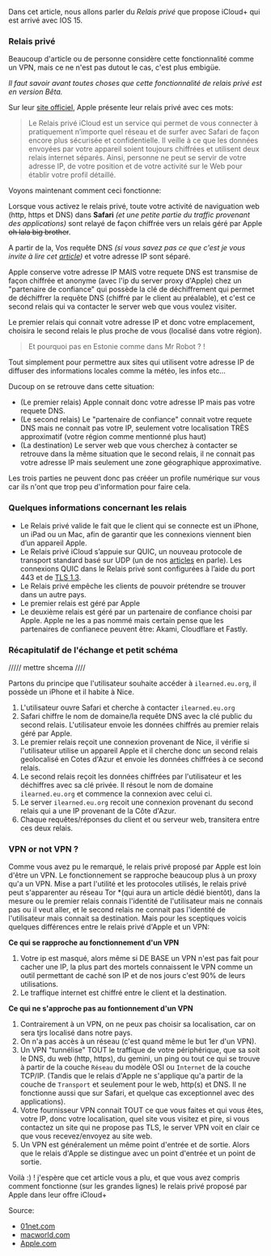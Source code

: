 Dans cet article, nous allons parler du *Relais privé* que propose  iCloud+ qui est arrivé avec IOS 15.

### Relais privé 
Beaucoup d'article ou de personne considère cette fonctionnalité comme un VPN, mais ce ne n'est pas dutout le cas, c'est plus embigüe.

*Il faut savoir avant toutes choses que cette fonctionnalité de relais privé est en version Bêta.*

Sur leur [site officiel](https://www.apple.com/ios/ios-15/), Apple présente leur relais privé avec ces mots:

> Le Relais privé iCloud est un service qui permet de vous connecter à pratiquement n’importe quel réseau et de surfer avec Safari de façon encore plus sécurisée et confidentielle. Il veille à ce que les données envoyées par votre appareil soient toujours chiffrées et utilisent deux relais internet séparés. Ainsi, personne ne peut se servir de votre adresse IP, de votre position et de votre activité sur le Web pour établir votre profil détaillé.

Voyons maintenant comment ceci fonctionne: 

Lorsque vous activez le relais privé, toute votre activité de naviguation web (http, https et DNS) dans **Safari** *(et une petite partie du traffic provenant des applications)* sont relayé de façon chiffrée vers un relais géré par Apple  ~~oh lala big brother~~.

A partir de la, Vos requête DNS *(si vous savez pas ce que c'est je vous invite à lire cet [article](https://ilearned.eu.org/les-bases-du-dns.html))*
et votre adresse IP sont séparé.

Apple conserve votre adresse IP MAIS votre requete DNS est transmise de façon chiffrée et anonyme (avec l'ip du server proxy d'Apple) chez un "partenaire de confiance" qui possède la clé de déchiffrement qui permet de déchiffrer la requête DNS (chiffré par le client au préalable), et c'est ce second relais qui va contacter le server web que vous voulez visiter.

Le premier relais qui connait votre adresse IP et donc votre emplacement, choisira le second relais le plus proche de vous (localisé dans votre région).
> Et pourquoi pas en Estonie comme dans Mr Robot ? ! 

Tout simplement pour permettre aux sites qui utilisent votre adresse IP de diffuser des informations locales comme la météo, les infos etc...

Ducoup on se retrouve dans cette situation:

- (Le premier relais) Apple connait donc votre adresse IP mais pas votre requete DNS.
- (Le second relais) Le "partenaire de confiance" connait votre requete DNS mais ne connait pas votre IP, seulement votre localisation TRÈS approximatif (votre région comme mentionné plus haut)
- (La destination) Le server web que vous cherchez à contacter se retrouve dans la même situation que le second relais, il ne connait pas votre adresse IP mais seulement une zone géographique approximative.
   
Les trois parties ne peuvent donc pas crééer un profile numérique sur vous car ils n'ont que trop peu d'information pour faire cela.

### Quelques informations concernant les relais
- Le Relais privé valide le fait que le client qui se connecte est un iPhone, un iPad ou un Mac, afin de garantir que les connexions viennent bien d’un appareil Apple.
- Le Relais privé iCloud s’appuie sur QUIC, un nouveau protocole de transport standard basé sur UDP  (un de nos [articles](https://ilearned.eu.org/http3.html) en parle). Les connexions QUIC dans le Relais privé sont configurées à l’aide du port 443 et de [TLS 1.3](https://ilearned.eu.org/tls.html). 
- Le Relais privé empêche les clients de pouvoir prétendre se trouver dans un autre pays.
- Le premier relais est géré par Apple
- Le deuxième relais est géré par un partenaire de confiance choisi par Apple. Apple ne les a pas nommé mais certain pense que les partenaires de confianece peuvent être: Akami, Cloudflare et Fastly. 

### Récapitulatif de l'échange et petit schéma
///// mettre shcema ////

Partons du principe que l'utilisateur souhaite accéder à `ilearned.eu.org`, il possède un iPhone et il habite à Nice.

1. L'utilisateur ouvre Safari et cherche à contacter `ilearned.eu.org`
2. Safari chiffre le nom de domaine/la requête DNS avec la clé public du second relais. L'utilisateur envoie les données chiffrés au premier relais géré par Apple.
3. Le premier relais reçoit une connexion provenant de Nice, il vérifie si l'utilisateur utilise un appareil Apple et il cherche donc un second relais geolocalisé en Cotes d'Azur et envoie les données chiffrées à ce second relais.
4. Le second relais reçoit les données chiffrées par l'utilisateur et les déchiffres avec sa clé privée. Il résout le nom de domaine `ilearned.eu.org` et commence la connexion avec celui ci.
5. Le server `ilearned.eu.org` recoit une connexion provenant du second relais qui a une IP provenant de la Côte d'Azur.
6. Chaque requêtes/réponses du client et ou serveur web, transitera entre ces deux relais.

### VPN or not VPN ?
Comme vous avez pu le remarqué, le relais privé proposé par Apple est loin d'être un VPN.
Le fonctionnement se rapproche beaucoup plus à un proxy qu'a un VPN.
Mise a part l'utilité et les protocoles utilisés, le relais privé peut s'apparenter au réseau Tor *(qui aura un article dédié bientôt), dans la mesure ou le premier relais connais l'identité de l'utilisateur mais ne connais pas ou il veut aller, et le second relais ne connait pas l'identité de l'utilisateur mais connait sa destination.
Mais pour les sceptiques voicis quelques différences entre le relais privé d'Apple et un VPN:

**Ce qui se rapproche au fonctionnement d'un VPN**

1. Votre ip est masqué, alors même si DE BASE un VPN n'est pas fait pour cacher une IP, la plus part des mortels connaissent le VPN comme un outil permettant de caché son IP et de nos jours c'est 90% de leurs utilisations.
2. Le traffique internet est chiffré entre le client et la destination.

**Ce qui ne s'approche pas au fontionnement d'un VPN**

1. Contrairement à un VPN, on ne peux pas choisir sa localisation, car on sera tjrs localisé dans notre pays.
2. On n'a pas accès à un réseau (c'est quand même le but 1er d'un VPN).
3. Un VPN "tunnélise" TOUT le traffique de votre périphérique, que sa soit le DNS, du web (http, https), du gemini, un ping ou tout ce qui se trouve à partir de la couche `Réseau` du modèle OSI ou `Internet` de la couche TCP/IP. (Tandis que le relais d'Apple ne s'applique qu'a partir de la couche de `Transport` et seulement pour le web, http(s) et DNS. Il ne fonctionne aussi que sur Safari, et quelque cas exceptionnel avec des applications).
4. Votre fournisseur VPN connait TOUT ce que vous faites et qui vous êtes, votre IP, donc votre localisation, quel site vous visitez et pire, si vous contactez un site qui ne propose pas TLS, le server VPN voit en clair ce que vous recevez/envoyez au site web.
5. Un VPN est généralement un même point d'entrée et de sortie. Alors que le relais d'Apple se distingue avec un point d'entrée et un point de sortie.

Voilà :) ! j'espère que cet article vous a plu, et que vous avez compris comment fonctionne (sur les grandes lignes) le relais privé proposé par Apple dans leur offre iCloud+ 

Source:
- [01net.com](https://www.01net.com/actualites/apple-private-relay-n-est-pas-un-vpn-mais-un-moyen-de-semer-ceux-qui-nous-espionnent-en-ligne-2044423.html)
- [macworld.com](https://www.macworld.com/article/348965/icloud-plus-private-relay-safari-vpn-ip-address-encryption-privacy.html)
- [Apple.com](https://developer.apple.com/fr/support/prepare-your-network-for-icloud-private-relay/)
